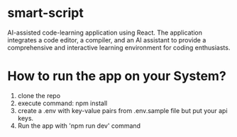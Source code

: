 # smart-script
 AI-assisted code-learning application using React. The application integrates a code editor, a compiler, and an AI assistant to provide a comprehensive and interactive learning environment for coding enthusiasts.


# How to run the app on your System?

1. clone the repo
2. execute command: npm install
3. create a .env with key-value pairs from .env.sample file but put your api keys.
4. Run the app with 'npm run dev' command
